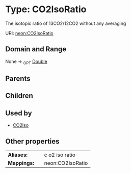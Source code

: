 
# Type: CO2IsoRatio


The isotopic ratio of 13CO2/12CO2 without any averaging

URI: [neon:CO2IsoRatio](https://data.neonscience.org/CO2IsoRatio)


## Domain and Range

None ->  <sub>OPT</sub> [Double](types/Double.md)

## Parents


## Children


## Used by

 * [CO2Iso](CO2Iso.md)

## Other properties

|  |  |  |
| --- | --- | --- |
| **Aliases:** | | c o2 iso ratio |
| **Mappings:** | | neon:CO2IsoRatio |

